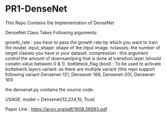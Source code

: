 # PR1-DenseNet

This Repo Contains the Implementation of DenseNet

DenseNet Class Takes Following arguments:

growth_rate : you have to pass the growth rate by which you want to train the model.
input_shape: shape of the input image.
nclasses: the number of target classes you have in your dataset.
compression :  this argument control the amount of downsamlping that is done at transition layer (should conatin value between 0 & 1).
bottleleck_flag (bool) : To be used to activate bottelneck layers
variant:  as there are multiple variant (this repo support following variant Densenet-121, Densenet-169, Densenet-201, Densenet-161)


the densenet.py contains the source code.

USAGE:
model = Densenet(12,224,10, True)




Paper Link : https://arxiv.org/pdf/1608.06993.pdf